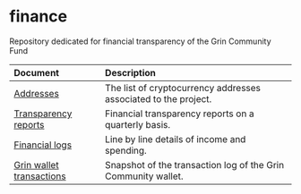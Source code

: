 # finance
Repository dedicated for financial transparency of the Grin Community Fund

| Document | Description |
|:---|:---|
| [Addresses](/addresses.md) | The list of cryptocurrency addresses associated to the project. |
| [Transparency reports](/reports) | Financial transparency reports on a quarterly basis. |
| [Financial logs](/spending_log.csv) | Line by line details of income and spending. |
| [Grin wallet transactions](/grincc-wallet.md) | Snapshot of the transaction log of the Grin Community wallet. |

